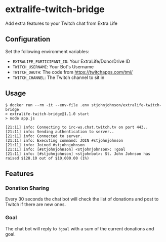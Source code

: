 # extralife-twitch-bridge
Add extra features to your Twitch chat from Extra Life

## Configuration

Set the following environment variables:

- `EXTRALIFE_PARTICIPANT_ID`: Your ExtraLife/DonorDrive ID
- `TWITCH_USERNAME`: Your Bot's Username
- `TWITCH_OAUTH`: The code from https://twitchapps.com/tmi/
- `TWITCH_CHANNEL`: The Twitch channel to sit in

## Usage

```
$ docker run --rm -it --env-file .env stjohnjohnson/extralife-twitch-bridge
> extralife-twitch-bridge@1.1.0 start
> node app.js

[21:11] info: Connecting to irc-ws.chat.twitch.tv on port 443..
[21:11] info: Sending authentication to server..
[21:11] info: Connected to server.
[21:11] info: Executing command: JOIN #stjohnjohnson
[21:11] info: Joined #stjohnjohnson
[21:11] info: [#stjohnjohnson] <stjohnjohnson>: !goal
[21:11] info: [#stjohnjohnson] <stjohnbot>: St. John Johnson has raised $128.10 out of $10,000.00 (1%)
```

## Features

### Donation Sharing

Every 30 seconds the chat bot will check the list of donations and post to Twitch if there are new ones.

### Goal

The chat bot will reply to `!goal` with a sum of the current donations and goal.